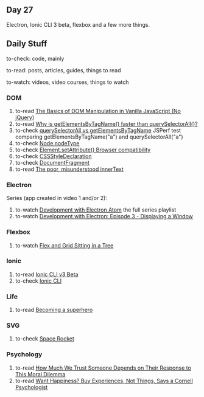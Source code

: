 ## Day 27

  Electron, Ionic CLI 3 beta, flexbox and a few more things.

## Daily Stuff

  to-check: code, mainly

  to-read: posts, articles, guides, things to read
  
  to-watch: videos, video courses, things to watch

### DOM

  1. to-read [The Basics of DOM Manipulation in Vanilla JavaScript (No jQuery)](https://www.sitepoint.com/dom-manipulation-vanilla-javascript-no-jquery/)
  1. to-read [Why is getElementsByTagName() faster than querySelectorAll()?](https://www.nczonline.net/blog/2010/09/28/why-is-getelementsbytagname-faster-that-queryselectorall/)
  1. to-check [querySelectorAll vs getElementsByTagName](https://jsperf.com/queryselectorall-vs-getelementsbytagname) JSPerf test comparing getElementsByTagName("a") and querySelectorAll("a")
  1. to-check [Node.nodeType](https://developer.mozilla.org/en-US/docs/Web/API/Node/nodeType)
  1. to-check [Element.setAttribute() Browser compatibility](https://developer.mozilla.org/en-US/docs/Web/API/Element/setAttribute#Notes)
  1. to-check [CSSStyleDeclaration](https://developer.mozilla.org/en-US/docs/Web/API/CSSStyleDeclaration)
  1. to-check [DocumentFragment](https://developer.mozilla.org/en-US/docs/Web/API/DocumentFragment)
  1. to-read [The poor, misunderstood innerText](http://perfectionkills.com/the-poor-misunderstood-innerText/)

### Electron

Series (app created in video 1 and/or 2):

  1. to-watch [Development with Electron Atom](https://www.youtube.com/playlist?list=PLkOqyUCsoGE2KwOmt698IxAerJbLLws1a) the full series playlist
  1. to-watch [Development with Electron: Episode 3 - Displaying a Window](https://www.youtube.com/watch?v=OWOtRsCVcUY&index=3&list=PLkOqyUCsoGE2KwOmt698IxAerJbLLws1a)

### Flexbox

  1. to-watch [Flex and Grid Sitting in a Tree](https://www.youtube.com/watch?v=lhuyxt8YpbM)

### Ionic

  1. to-read [Ionic CLI v3 Beta](http://blog.ionic.io/ionic-cli-v3-beta/)
  1. to-check [Ionic CLI](https://github.com/driftyco/ionic-cli/tree/v3#ionic-cli)

### Life

  1. to-read [Becoming a superhero](http://perfectionkills.com/becoming-a-superhero/)

### SVG

  1. to-check [Space Rocket](http://codepen.io/mohamedabusrea/pen/Npedav)

### Psychology

  1. to-read [How Much We Trust Someone Depends on Their Response to This Moral Dilemma](http://bigthink.com/scotty-hendricks/how-much-we-trust-someone-depends-on-their-response-to-this-moral-dilemma)
  1. to-read [Want Happiness? Buy Experiences, Not Things, Says a Cornell Psychologist](http://bigthink.com/paul-ratner/want-happiness-buy-experiences-not-more-stuff)